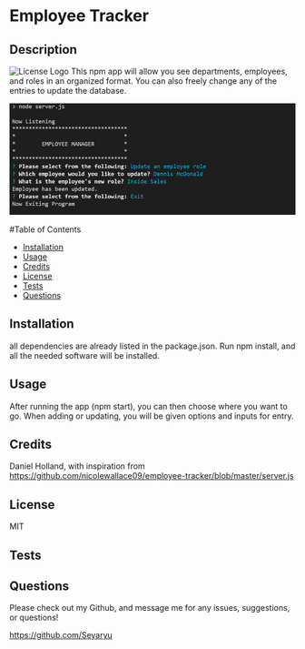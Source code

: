 
# Employee Tracker

## Description
![License Logo](https://img.shields.io/badge/license-MIT-green)
This npm app will allow you see departments, employees, and roles in an organized format.  You can also freely change any of the entries to update the database.

![app in action](./Pics/main.PNG)

#Table of Contents

- [Installation](#installation)
- [Usage](#usage)
- [Credits](#credits)
- [License](#license)
- [Tests](#tests)
- [Questions](#questions)

## Installation

all dependencies are already listed in the package.json.  Run npm install, and all the needed software will be installed.

## Usage

After running the app (npm start), you can then choose where you want to go. When adding or updating, you will be given options and inputs for entry.

## Credits

Daniel Holland, with inspiration from https://github.com/nicolewallace09/employee-tracker/blob/master/server.js

## License

MIT

## Tests



## Questions

Please check out my Github, and message me for any issues, suggestions, or questions!

https://github.com/Seyaryu
    